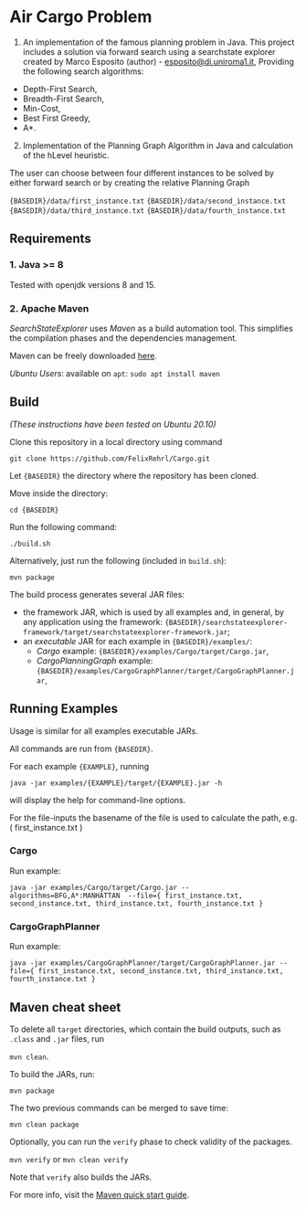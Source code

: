 # Air Cargo Problem 

1. An implementation of the famous planning problem in Java. This project includes a solution via forward search using a searchstate explorer created by Marco Esposito (author) - esposito@di.uniroma1.it, Providing the following search algorithms: 

- Depth-First Search,
- Breadth-First Search,
- Min-Cost,
- Best First Greedy,
- A*.

2. Implementation of the Planning Graph Algorithm in Java and calculation of the hLevel heuristic. 

The user can choose between four different instances to be solved by either forward search or by creating the relative Planning Graph

`{BASEDIR}/data/first_instance.txt`
`{BASEDIR}/data/second_instance.txt`
`{BASEDIR}/data/third_instance.txt`
`{BASEDIR}/data/fourth_instance.txt`


## Requirements

### 1. Java >= 8

Tested with openjdk versions 8 and 15.

### 2. Apache Maven
_SearchStateExplorer_ uses _Maven_ as a build automation tool.
This simplifies the compilation phases and the dependencies management.

Maven can be freely downloaded [here](https://maven.apache.org/download.cgi).

_Ubuntu Users_: available on `apt`:
```sudo apt install maven```

## Build
_(These instructions have been tested on Ubuntu 20.10)_

Clone this repository in a local directory using command

`git clone https://github.com/FelixRehrl/Cargo.git`

Let `{BASEDIR}` the directory where the repository has been cloned.

Move inside the directory:

``cd {BASEDIR}``

Run the following command:

``./build.sh``

Alternatively, just run the following (included in `build.sh`):

``mvn package``

The build process generates several JAR files:

* the framework JAR, which is used by all examples and, in general, by any application using the framework: ``{BASEDIR}/searchstateexplorer-framework/target/searchstateexplorer-framework.jar``;
* an _executable_ JAR for each example in `{BASEDIR}/examples/`:
    * _Cargo_ example: `{BASEDIR}/examples/Cargo/target/Cargo.jar`,
    * _CargoPlanningGraph_ example: `{BASEDIR}/examples/CargoGraphPlanner/target/CargoGraphPlanner.jar`,

## Running Examples

Usage is similar for all examples executable JARs.

All commands are run from `{BASEDIR}`.

For each example `{EXAMPLE}`, running 

`java -jar examples/{EXAMPLE}/target/{EXAMPLE}.jar -h`

will display the help for command-line options.

For the file-inputs the basename of the file is used to calculate the path, e.g. ( first_instance.txt ) 

### Cargo

Run example:

`java -jar examples/Cargo/target/Cargo.jar --algorithms=BFG,A*:MANHATTAN  --file={ first_instance.txt, second_instance.txt, third_instance.txt, fourth_instance.txt }
`

### CargoGraphPlanner

Run example:

`java -jar examples/CargoGraphPlanner/target/CargoGraphPlanner.jar --file={ first_instance.txt, second_instance.txt, third_instance.txt, fourth_instance.txt }
`

## Maven cheat sheet

To delete all `target` directories, which contain the build outputs, such as `.class` and `.jar` files, run

`mvn clean`.

To build the JARs, run:

`mvn package`

The two previous commands can be merged to save time:

`mvn clean package`

Optionally, you can run the `verify` phase to check validity of the packages.

`mvn verify` or `mvn clean verify`

Note that `verify` also builds the JARs.

For more info, visit the [Maven quick start guide](https://maven.apache.org/guides/getting-started/maven-in-five-minutes.html).


    

